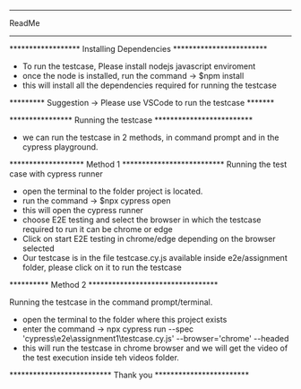 *********************************************
ReadMe
**********************************************

****************** Installing Dependencies ************************

* To run the testcase, Please install nodejs javascript enviroment
* once the node is installed, run the command  -> $npm install
* this will install all the dependencies required for running the testcase

********* Suggestion -> Please use VSCode to run the testcase *******


**************** Running the testcase *************************
* we can run the testcase in 2 methods, in command prompt and in the cypress playground.

******************* Method 1 **************************
Running the test case with cypress runner

* open the terminal to the folder project is located.
* run the command -> $npx cypress open
* this will open the cypress runner
* choose E2E testing and select the browser in which the testcase required to run it can be chrome or edge 
* Click on start E2E testing in chrome/edge depending on the browser selected
* Our testcase is in the file testcase.cy.js available inside e2e/assignment folder, please click on it to run the testcase


********** Method 2 *********************************

Running the testcase in the command prompt/terminal.

* open the terminal to the folder where this project exists
* enter the command -> npx cypress run --spec 'cypress\e2e\assignment1\testcase.cy.js' --browser='chrome' --headed
* this will run the testcase in chrome browser and we will get the video of the test execution inside teh videos folder.


************************** Thank you ************************






